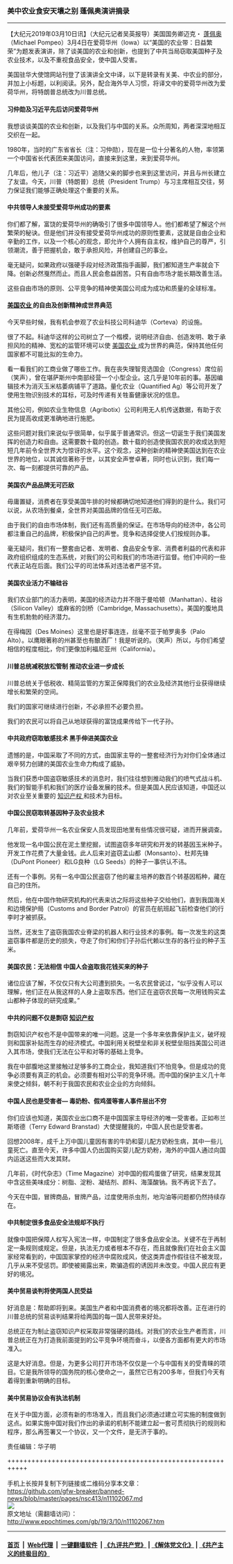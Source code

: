 ### 美中农业食安天壤之别 蓬佩奥演讲摘录
------------------------

<p>
 【大纪元2019年03月10日讯】（大纪元记者吴英报导）美国国务卿迈克・
 <a href="http://www.epochtimes.com/gb/tag/%E8%93%AC%E4%BD%A9%E5%A5%A5.html">
  蓬佩奥
 </a>
 （Michael Pompeo）3月4日在爱荷华州（Iowa）以“美国的农业带：日益繁荣”为题发表演讲，除了谈美国的农业和创新，也提到了中共当局窃取美国种子及农业技术，以及不重视食品安全，使中国人受害。
</p>
<p>
 美国驻华大使馆网站刊登了该演讲全文中译，以下是转录有关美、中农业的部分，并加上小标题，以利阅读。另外，配合海外华人习惯，将译文中的爱荷华州改为爱荷华州，将特朗普总统改为川普总统。
</p>
<h4>
 <strong>
  习仲勋及习近平先后访问爱荷华州
 </strong>
</h4>
<p>
 我想谈谈美国的农业和创新，以及我们与中国的关系。众所周知，两者深深地相互交织在一起。
</p>
<p>
 1980年，当时的广东省省长（注：习仲勋），现在是一位十分著名的人物，率领第一个中国省长代表团来美国访问，直接来到这里，来到爱荷华州。
</p>
<p>
 几年后，他儿子（注：习近平）追随父亲的脚步也来到这里访问，并且与州长建立了友谊。今天，川普（特朗普）总统（President Trump）与习主席相互交往，努力保证我们能够正确处理这个重要的关系。
</p>
<h4>
 <strong>
  中共领导人未接受爱荷华州成功的要素
 </strong>
</h4>
<p>
 你们都了解，富饶的爱荷华州的确吸引了很多中国领导人。他们都希望了解这个州繁荣的秘诀。但是他们并没有接受爱荷华州成功的原则性要素，这就是自由企业和辛勤的工作，以及一个核心的观念，即允许个人拥有自主权，维护自己的尊严，引领潮流，善于把握机会，敢于承担风险，并创建自己的事业。
</p>
<p>
 毫无疑问，如果政府以强硬手段对经济政策指手画脚，我们都知道生产率就会下降。创新必然戛然而止。而且人民会愈益困苦。只有自由市场才能长期改善生活。
</p>
<p>
 这些自由市场的原则、公平竞争的精神使美国公司成为成功和质量的全球标准。
</p>
<h4>
 <strong>
  <a href="http://www.epochtimes.com/gb/tag/%E7%BE%8E%E5%9B%BD%E5%86%9C%E4%B8%9A.html">
   美国农业
  </a>
  的自由及创新精神成世界典范
 </strong>
</h4>
<p>
 今天早些时候，我有机会参观了农业科技公司科迪华（Corteva）的设施。
</p>
<p>
 很了不起。科迪华这样的公司树立了一个楷模，说明经济自由、创造发明、敢于承担风险的精神、宽松的监管环境可以使
 <a href="http://www.epochtimes.com/gb/tag/%E7%BE%8E%E5%9B%BD%E5%86%9C%E4%B8%9A.html">
  美国农业
 </a>
 成为世界的典范，保持其他任何国家都不可能比拟的生命力。
</p>
<p>
 看一看我们的工商业做了哪些工作。我在丧失理智竞选国会（Congress）席位前（笑声），曾在堪萨斯州中南部经营一个小型企业。这几乎是10年前的事。基因编辑技术为消灭玉米枯萎病铺平了道路。量化农业（Quantified Ag）等公司开发了使用生物识别技术的耳标，可及时传递有关牲畜健康状况的信息。
</p>
<p>
 其他公司，例如农业生物信息（Agribotix）公司利用无人机传送数据，有助于农民为提高收成更准确地进行施肥。
</p>
<p>
 这些问题对我们来说似乎很简单，似乎属于普通常识。但这一切诞生于我们美国发挥的创造力和自由。这需要数十载的创造。数十载的创造使我国农民的收成达到短短几年前令全世界大为惊讶的水平。这个观念，这种创新的精神使美国达到在农业世界的地位，以其诚信著称于世，以其安全声誉卓著，同时也认识到，我们每一次、每一刻都提供可靠的产品。
</p>
<h4>
 <strong>
  美国农产品品牌无可匹敌
 </strong>
</h4>
<p>
 毋庸置疑，消费者在享受美国牛排的时候都确切地知道他们得到的是什么。我们可以说，从农场到餐桌，全世界对美国品牌的信任无可匹敌。
</p>
<p>
 由于我们的自由市场体制，我们还有高质量的保证。在市场导向的经济中，各公司都注重自己的品牌，积极保护自己的声誉。竞争和选择促使人们按规则办事。
</p>
<p>
 毫无疑问，我们有一整套由记者、发明者、食品安全专家、消费者利益的代表和非政府组织组成的生态系统，对我们的公司和我们的市场进行监督。他们中间的一些代表正站在后面。我们公平的司法体系对违法者严惩不贷。
</p>
<h4>
 <strong>
  美国农业活力不输硅谷
 </strong>
</h4>
<p>
 我们农业部门的活力表明，美国的经济动力并不限于曼哈顿（Manhattan）、硅谷（Silicon Valley）或麻省的剑桥（Cambridge, Massachusetts）。美国的腹地具有生机勃勃的经济潜力。
</p>
<p>
 在得梅因（Des Moines）这里也是好事连连，丝毫不亚于帕罗奥多（Palo Alto）。以鹰眼著称的州甚至也有酿酒厂！我是听说的。（笑声）所以，与你们希望相信的程度相比，你们更像加利福尼亚州（California）。
</p>
<h4>
 川普总统减税放松管制 推动农业进一步成长
</h4>
<p>
 川普总统关于低税收、精简监管的方案正保障我们的农业及经济其他行业获得继续增长和繁荣的空间。
</p>
<p>
 我们的国家可继续进行创新，不必承担不必要负担。
</p>
<p>
 我们的农民可以将自己从地球获得的富饶成果传给下一代子孙。
</p>
<h4>
 <strong>
  中共政府窃取敏感技术
 </strong>
 <strong>
  黑手伸进美国农业
 </strong>
</h4>
<p>
 遗憾的是，中国采取了不同的方式，由国家主导的一整套经济行为对你们全体通过艰辛努力创建的美国农业生命力构成了威胁。
</p>
<p>
 当我们获悉中国盗窃敏感技术的消息时，我们往往想到推动我们的喷气式战斗机、我们的智能手机和我们的医疗设备发展的技术。但是美国人民应该知道，中国还以对农业至关重要的
 <a href="http://www.epochtimes.com/gb/tag/%E7%9F%A5%E8%AF%86%E4%BA%A7%E6%9D%83.html">
  知识产权
 </a>
 和技术为目标。
</p>
<h4>
 <strong>
  中国公民窃取转基因种子及农业技术
 </strong>
</h4>
<p>
 几年前，爱荷华州一名农业保安人员发现田地里有些情况很可疑，进而开展调查。
</p>
<p>
 他发现一名中国公民在泥土里挖掘，试图盗窃多年研究和开发的转基因玉米种子。开发工作花费了大量金钱。此人后来对盗窃孟山都（Monsanto）、杜邦先锋（DuPont Pioneer）和LG良种（LG Seeds）的种子一事供认不讳。
</p>
<p>
 还有一个事例。另有一名中国公民盗窃了他的雇主培养的数百个转基因稻种，藏在自己的住所。
</p>
<p>
 然后，他在中国作物研究机构的代表来访之际将这些种子交给他们，直到我国海关和边境保护局（Customs and Border Patrol）的官员在航班起飞前检查他们的行李时才被抓获。
</p>
<p>
 当然，还发生了盗窃我国农业脊梁的机器人和行业技术的事例。每一次发生的这类盗窃事件都是历史的损失，夺走了你们和你们子孙后代赖以生存的各行业的种子玉米。
</p>
<h4>
 <strong>
  美国农民：无法相信 中国人会盗取我花钱买来的种子
 </strong>
</h4>
<p>
 诸位应该了解，不仅仅只有大公司遭到损失。一名农民曾说过，“似乎没有人可以理解，他们正在从我这样的人身上盗取东西。他们正在盗窃农民每一次用钱购买孟山都种子体现的研究成果。”
</p>
<h4>
 <strong>
  中共的问题不仅是剽窃
  <a href="http://www.epochtimes.com/gb/tag/%E7%9F%A5%E8%AF%86%E4%BA%A7%E6%9D%83.html">
   知识产权
  </a>
 </strong>
</h4>
<p>
 剽窃知识产权也不是中国带来的唯一问题。这是一个多年来依靠保护主义，破坏规则和国家补贴而生存的经济模式。中国利用关税壁垒和非关税壁垒阻挡美国公司进入其市场，使我们无法在公平和对等的基础上竞争。
</p>
<p>
 我在中部腹地这里接触过足够多的工商企业，我知道我们不怕竞争。但是成功的竞争必须要有真正的机会。必须要有相对公平的竞争环境。而中国的保护主义几十年来使之倾斜，朝不利于我国农民和农业企业的方向倾斜。
</p>
<h4>
 <strong>
  中国人民也是受害者—
 </strong>
 <strong>
  毒奶粉、假鸡蛋等害人事件层出不穷
 </strong>
</h4>
<p>
 你们应该也知道，美国农业出口商不是中国国家主导经济的唯一受害者。正如布兰斯塔德（Terry Edward Branstad）大使提醒我的，中国人民也是受害者。
</p>
<p>
 回想2008年，成千上万中国儿童因有害的牛奶和婴儿配方奶粉生病，其中一些儿童死亡。直至今天，许多中国人仍出国购买婴儿配方奶粉，海外的中国人通过向国内运送这些而大发其财。
</p>
<p>
 几年前，《时代杂志》（Time Magazine）对中国的假鸡蛋做了研究，结果发现其中含这些美味成分：树脂、淀粉、凝结剂、颜料、海藻酸钠。我不再说下去了。
</p>
<p>
 今天在中国，冒牌商品，冒牌产品，过度使用杀虫剂，地沟油等问题都仍然持续存在。
</p>
<h4>
 <strong>
  中共制定很多食品安全法规却不执行
 </strong>
</h4>
<p>
 就像中国把保障人权写入宪法一样，中国制定了很多食品安全法。关键不在于再制定一条规则或规定。但是，执法无力或者根本不存在，而且就像我们在社会主义国家经常看到的，中国国家掌控的经济中腐败成风，使这类弄虚作假往往不被发现，几乎从来不受惩罚。即使被揭露出来，欺骗造假的诱因并未改变。中国人民应有更好的境况。
</p>
<h4>
 <strong>
  美中贸易谈判将使两国人民受益
 </strong>
</h4>
<p>
 好消息是：帮助即将到来。美国生产者和中国消费者的境况都将改善。正在进行的川普总统的贸易谈判结果将给两国的每一国人民带来好处。
</p>
<p>
 总统正在为制止盗窃知识产权采取非常强硬的路线。对我们的农业生产者而言，川普总统正在为打造我前面提到的公平竞争环境而奋斗，以便各方面都有更大的市场准入。
</p>
<p>
 这是大好消息。但是，为更多公司打开市场不仅仅是一个与中国有关的受青睐的项目。它是我所领导的国务院的核心使命之一，虽然它已有200多年，但我们今天有着得到重新明确的目标。
</p>
<h4>
 <strong>
  美中贸易协议会有执法机制
 </strong>
</h4>
<p>
 在关于中国方面，必须有新的市场准入，而且我们必须通过建立可实施的制度做到这点。如果实施中国对我们作出的承诺的机制不能建立起一套可贯彻执行的规则和程序，那么再签署又一个协议，又一个文件，是无济于事的。
</p>
<p>
 责任编辑：华子明
</p>

+++++++++++++++++++++++++++++++++++++++++++++++++++++++++++<br/><br/>
手机上长按并复制下列链接或二维码分享本文章：<br/>
https://github.com/gfw-breaker/banned-news/blob/master/pages/nsc413/n11102067.md <br/>
<a href='https://github.com/gfw-breaker/banned-news/blob/master/pages/nsc413/n11102067.md'><img src='https://github.com/gfw-breaker/banned-news/blob/master/pages/nsc413/n11102067.md.png'/></a> <br/>
原文地址（需翻墙访问）：http://www.epochtimes.com/gb/19/3/10/n11102067.htm


------------------------
#### [首页](https://github.com/gfw-breaker/banned-news/blob/master/README.md) &nbsp;|&nbsp; [Web代理](https://github.com/labour-camp/helloworld) &nbsp;|&nbsp; [一键翻墙软件](https://github.com/gfw-breaker/nogfw/blob/master/README.md) &nbsp;| [《九评共产党》](https://github.com/gfw-breaker/9ping.md/blob/master/README.md#九评之一评共产党是什么) | [《解体党文化》](https://github.com/gfw-breaker/jtdwh.md/blob/master/README.md) | [《共产主义的终极目的》](https://github.com/gfw-breaker/gczydzjmd.md/blob/master/README.md)

